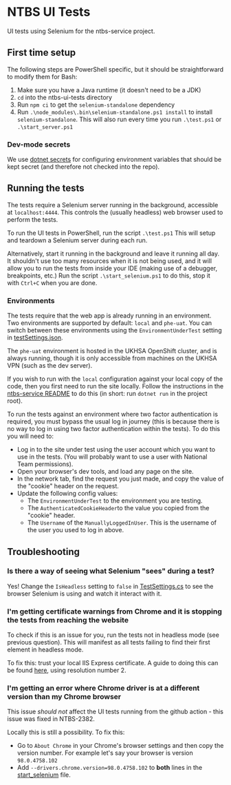 # NTBS UI Tests

UI tests using Selenium for the ntbs-service project.

## First time setup

The following steps are PowerShell specific, but it should be straightforward to modify them for Bash:

1. Make sure you have a Java runtime (it doesn't need to be a JDK)
2. `cd` into the ntbs-ui-tests directory
3. Run `npm ci` to get the `selenium-standalone` dependency
4. Run `.\node_modules\.bin\selenium-standalone.ps1 install` to install `selenium-standalone`.
   This will also run every time you run `.\test.ps1` or `.\start_server.ps1`

### Dev-mode secrets

We use [dotnet secrets](https://docs.microsoft.com/en-us/aspnet/core/security/app-secrets?view=aspnetcore-2.2&tabs=windowsgit)
for configuring environment variables that should be kept secret (and therefore not checked into the repo).

## Running the tests

The tests require a Selenium server running in the background, accessible at `localhost:4444`.
This controls the (usually headless) web browser used to perform the tests.

To run the UI tests in PowerShell, run the script `.\test.ps1` This will setup and teardown a Selenium
server during each run.

Alternatively, start it running in the background and leave it running all day. It shouldn't use too
many resources when it is not being used, and it will allow you to run the tests from inside your IDE
(making use of a debugger, breakpoints, etc.) Run the script `.\start_selenium.ps1` to do this, stop
it with `Ctrl+C` when you are done.

### Environments

The tests require that the web app is already running in an environment.
Two environments are supported by default: `local` and `phe-uat`.
You can switch between these environments using the `EnvironmentUnderTest` setting in [testSettings.json](testSettings.json).

The `phe-uat` environment is hosted in the UKHSA OpenShift cluster, and is always running, though it is only accessible from machines on the UKHSA VPN (such as the dev server).

If you wish to run with the `local` configuration against your local copy of the code, then you first need to run the site locally.
Follow the instructions in the [ntbs-service README](../ntbs-service/README.md) to do this (in short: run `dotnet run` in the project root).

To run the tests against an environment where two factor authentication is required, you must bypass the usual log in journey (this is because there is no way to log in using two
factor authentication within the tests). To do this you will need to:

- Log in to the site under test using the user account which you want to use in the tests. (You will probably want to use a user with National Team permissions).
- Open your browser's dev tools, and load any page on the site.
- In the network tab, find the request you just made, and copy the value of the "cookie" header on the request.
- Update the following config values:
  - The `EnvironmentUnderTest` to the environment you are testing.
  - The `AuthenticatedCookieHeader`to the value you copied from the "cookie" header.
  - The `Username` of the `ManuallyLoggedInUser`. This is the username of the user you used to log in above.

## Troubleshooting

### Is there a way of seeing what Selenium "sees" during a test?
Yes! Change the `IsHeadless` setting to `false` in [TestSettings.cs](Hooks/TestConfig.cs) to see the browser Selenium
is using and watch it interact with it.

### I'm getting certificate warnings from Chrome and it is stopping the tests from reaching the website
To check if this is an issue for you, run the tests not in headless mode (see previous question). This
will manifest as all tests failing to find their first element in headless mode.

To fix this: trust your local IIS Express certificate. A guide to doing this can be found
[here](https://blogs.iis.net/robert_mcmurray/how-to-trust-the-iis-express-self-signed-certificate),
using resolution number 2.

### I'm getting an error where Chrome driver is at a different version than my Chrome browser
This issue *should not* affect the UI tests running from the github action - this issue was fixed in NTBS-2382.

Locally this is still a possibility. To fix this:
- Go to `About Chrome` in your Chrome's browser settings and then copy the version number. For example let's say your browser is version `98.0.4758.102`
- Add `--drivers.chrome.version=98.0.4758.102` to **both** lines in the [start_selenium](start_selenium.ps1) file.